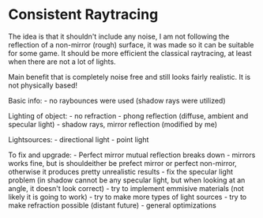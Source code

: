 # Consistent Raytracing

The idea is that it shouldn't include any noise, I am not following the reflection of a non-mirror (rough) surface, it was made so it can be suitable for some game. It should be more efficient the classical raytracing, at least when there are not a lot of lights.

Main benefit that is completely noise free and still looks fairly realistic.
It is not physically based!

Basic info:
    - no raybounces were used (shadow rays were utilized)

Lighting of object:
    - no refraction
    - phong reflection (diffuse, ambient and specular light)
    - shadow rays, mirror reflection (modified by me)

Lightsources:
    - directional light
    - point light

To fix and upgrade:
    - Perfect mirror mutual reflection breaks down
    - mirrors works fine, but is shouldeither be prefect mirror or perfect non-mirror, otherwise it produces pretty unrealistic results
    - fix the specular light problem (in shadow cannot be any specular light, but when looking at an angle, it doesn't look correct)
    - try to implement emmisive materials (not likely it is going to work)
    - try to make more types of light sources
    - try to make refraction possible (distant future)
    - general optimizations